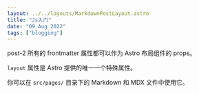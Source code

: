 ```yaml
---
layout: ../../layouts/MarkdownPostLayout.astro
title: "Js入门"
date: "09 Aug 2022"
tags: ["blogging"]
---
```

post-2
所有的 frontmatter 属性都可以作为 Astro 布局组件的 props。

`layout` 属性是 Astro 提供的唯一一个特殊属性。

你可以在 `src/pages/` 目录下的 Markdown 和 MDX 文件中使用它。